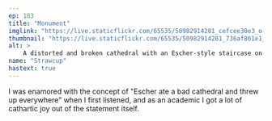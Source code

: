 ```yaml
---
ep: 183
title: "Monument"
imglink: "https://live.staticflickr.com/65535/50982914281_cefcee30e3_o.jpg"
thumbnail: "https://live.staticflickr.com/65535/50982914281_736af861e1_q.jpg"
alt: >
    A distorted and broken cathedral with an Escher-style staircase on the left edge. In the centre of the cathedral is an eye shaped window, with a green rose window as its iris. There is a diagonal eye in the sky behind the cathedral, and in the ground underneath it all a person is falling towards a brutal peer review
name: "Strawcup"
hastext: true
---
```

I was enamored with the concept of "Escher ate a bad cathedral and threw up everywhere" when I first listened, and as an academic I got a lot of cathartic joy out of the statement itself.